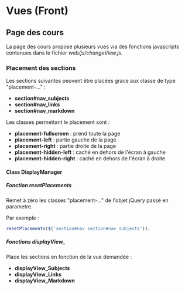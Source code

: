 # Vues (Front)

## Page des cours

La page des cours propose plusieurs vues via des fonctions javascripts contenues dans le fichier *web/js/changeView.js*.

### Placement des sections

Les sections suivantes peuvent être placées grace aux classe de type "placement-..." :

- **section#nav_subjects**
- **section#nav_links**
- **section#nav_markdown**

Les classes permettant le placement sont :

- **placement-fullscreen** : prend toute la page
- **placement-left** : partie gauche de la page
- **placement-right** : partie droite de la page
- **placement-hidden-left** : caché en dehors de l'écran à gauche
- **placement-hidden-right** : caché en dehors de l'écran à droite

#### Class DisplayManager

##### Fonction resetPlacements

Remet à zéro les classes "placement-..." de l'objet jQuery passé en parametre.

Par exemple :
```javascript
resetPlacements($('section#nav section#nav_subjects'));
```

##### Fonctions displayView_<vue>

Place les sections en fonction de la vue demandée :

- **displayView_Subjects**
- **displayView_Links**
- **displayView_Markdown**